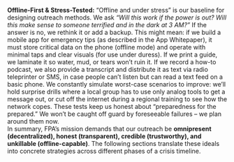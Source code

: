 **Offline-First & Stress-Tested:** “Offline and under stress” is our baseline for designing outreach methods. We ask _“Will this work if the power is out? Will this make sense to someone terrified and in the dark at 3 AM?”_ If the answer is no, we rethink it or add a backup. This might mean: if we build a mobile app for emergency tips (as described in the App Whitepaper), it must store critical data on the phone (offline mode) and operate with minimal taps and clear visuals (for use under duress). If we print a guide, we laminate it so water, mud, or tears won’t ruin it. If we record a how-to podcast, we also provide a transcript and distribute it as text via radio teleprinter or SMS, in case people can’t listen but can read a text feed on a basic phone. We constantly simulate worst-case scenarios to improve: we’ll hold surprise drills where a local group has to use only analog tools to get a message out, or cut off the internet during a regional training to see how the network copes. These tests keep us honest about “preparedness for the prepared.” We won’t be caught off guard by foreseeable failures – we plan around them now.  
In summary, FPA’s mission demands that our outreach be **omnipresent (decentralized), honest (transparent), credible (trustworthy), and unkillable (offline-capable)**. The following sections translate these ideals into concrete strategies across different phases of a crisis timeline.